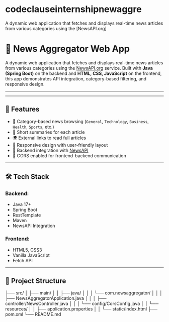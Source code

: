 # codeclauseinternshipnewaggre
A dynamic web application that fetches and displays real-time news articles from various categories using the [NewsAPI.org]

# 📰 News Aggregator Web App

A dynamic web application that fetches and displays real-time news articles from various categories using the [NewsAPI.org](https://newsapi.org/) service. Built with **Java (Spring Boot)** on the backend and **HTML, CSS, JavaScript** on the frontend, this app demonstrates API integration, category-based filtering, and responsive design.

---



---

## 🎯 Features

- 🔎 Category-based news browsing (`General`, `Technology`, `Business`, `Health`, `Sports`, etc.)
- 🧠 Short summaries for each article
- 🌍 External links to read full articles
- 📱 Responsive design with user-friendly layout
- 🚀 Backend integration with [NewsAPI](https://newsapi.org/)
- 🔐 CORS enabled for frontend-backend communication

---

## 🛠️ Tech Stack

### Backend:
- Java 17+
- Spring Boot
- RestTemplate
- Maven
- NewsAPI Integration

### Frontend:
- HTML5, CSS3
- Vanilla JavaScript
- Fetch API

---

## 📁 Project Structure
├── src/
│ ├── main/
│ │ ├── java/
│ │ │ └── com.newsaggregator/
│ │ │ ├── NewsAggregatorApplication.java
│ │ │ ├── controller/NewsController.java
│ │ │ └── config/CorsConfig.java
│ │ └── resources/
│ │ ├── application.properties
│ │ └── static/index.html
├── pom.xml
└── README.md

